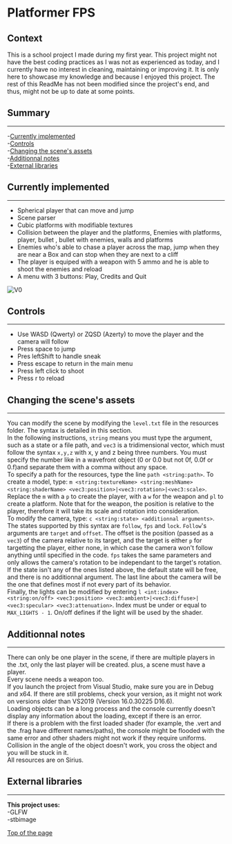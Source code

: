 # Platformer FPS

## Context

This is a school project I made during my first year. This project might not have the best coding practices as I was not as experienced as today, and I currently have no interest in cleaning, maintaining or improving it. It is only here to showcase my knowledge and because I enjoyed this project. The rest of this ReadMe has not been modified since the project's end, and thus, might not be up to date at some points.  

## <h2 id="top">Summary</h2>
---
-[Currently implemented](#implements)   
-[Controls](#ctrl)  
-[Changing the scene's assets](#scene)  
-[Additionnal notes](#notes)  
-[External libraries](#libs)  

## <h2 id="implements">Currently implemented</h2>
---
- Spherical player that can move and jump  
- Scene parser  
- Cubic platforms with modifiable textures   
- Collision between the player and the platforms, Enemies with platforms, player, bullet , bullet with enemies, walls and platforms 
- Enemies who's able to chase a player across the map, jump when they are near a Box and can stop when they are next to a cliff
- The player is equiped with a weapon with 5 ammo and he is able to shoot the enemies and reload
- A menu with 3 buttons: Play, Credits and Quit


![V0](ScreenShots/01.gif)  

## <h2 id="ctrl">Controls</h2>
---
- Use WASD (Qwerty) or ZQSD (Azerty) to move the player and the camera will follow  
- Press space to jump
- Pres leftShift to handle sneak
- Press escape to return in the main menu
- Press left click to shoot
- Press r to reload  

## <h2 id="scene">Changing the scene's assets</h2>
---
You can modify the scene by modifying the `level.txt` file in the resources folder. The syntax is detailed in this section.  
In the following instructions, `string` means you must type the argument, such as a state or a file path, and `vec3` is a tridimensional vector, which must follow the syntax `x,y,z` with x, y and z being three numbers. You must specify the number like in a wavefront object (0 or 0.0 but not 0f, 0.0f or 0.f)and separate them with a comma without any space.  
To specify a path for the resources, type the line `path <string:path>`. To create a model, type: `m <string:textureName> <string:meshName> <string:shaderName> <vec3:position>|<vec3:rotation>|<vec3:scale>`. Replace the `m` with a `p` to create the player, with a `w` for the weapon and `pl` to create a platform. Note that for the weapon, the position is relative to the player, therefore it will take its scale and rotation into consideration.   
To modify the camera, type: `c <string:state> <additionnal arguments>`. The states supported by this syntax are `follow`, `fps` and `lock`. `Follow`'s arguments are  `target` and `offset`. The offset is the position (passed as a `vec3`) of the camera relative to its target, and the target is either `p` for targetting the player, either none, in which case the camera won't follow anything until specified in the code. `fps` takes the same parameters and only allows the camera's rotation to be independant to the target's rotation. If the state isn't any of the ones listed above, the default state will be free, and there is no additionnal argument.  The last line about the camera will be the one that defines most if not every part of its behavior.  
Finally, the lights can be modified by entering  `l <int:index> <string:on/off> <vec3:position> <vec3:ambient>|<vec3:diffuse>|<vec3:specular> <vec3:attenuation>`. Index must be under or equal to `MAX_LIGHTS - 1`. On/off defines if the light will be used by the shader.  

## <h2 id="notes">Additionnal notes</h2>
---
There can only be one player in the scene, if there are multiple players in the .txt, only the last player will be created. plus, a scene must have a player.  
Every scene needs a weapon too.  
If you launch the project from Visual Studio, make sure you are in Debug and x64. If there are still problems, check your version, as it might not work on versions older than VS2019 (Version 16.0.30225 D16.6).  
Loading objects can be a long process and the console currently doesn't display any information about the loading, except if there is an error.  
If there is a problem with the first loaded shader (for example, the .vert and the .frag have different names/paths), the console might be flooded with the same error and other shaders might not work if they require uniforms.  
Collision in the angle of the object doesn't work, you cross the object and you will be stuck in it.  
All resources are on Sirius.  

## <h2 id="libs">External libraries</h2>
---
**This project uses:**  
-GLFW   
-stbimage  

[Top of the page](#top)
